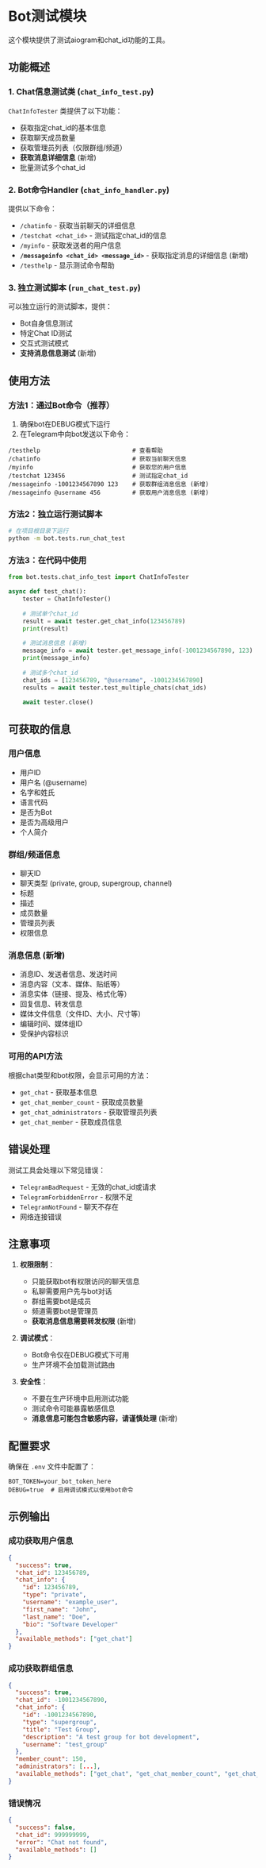 # Bot测试模块

这个模块提供了测试aiogram和chat_id功能的工具。

## 功能概述

### 1. Chat信息测试类 (`chat_info_test.py`)

`ChatInfoTester` 类提供了以下功能：
- 获取指定chat_id的基本信息
- 获取聊天成员数量
- 获取管理员列表（仅限群组/频道）
- **获取消息详细信息** (新增)
- 批量测试多个chat_id

### 2. Bot命令Handler (`chat_info_handler.py`)

提供以下命令：
- `/chatinfo` - 获取当前聊天的详细信息
- `/testchat <chat_id>` - 测试指定chat_id的信息
- `/myinfo` - 获取发送者的用户信息
- **`/messageinfo <chat_id> <message_id>`** - 获取指定消息的详细信息 (新增)
- `/testhelp` - 显示测试命令帮助

### 3. 独立测试脚本 (`run_chat_test.py`)

可以独立运行的测试脚本，提供：
- Bot自身信息测试
- 特定Chat ID测试
- 交互式测试模式
- **支持消息信息测试** (新增)

## 使用方法

### 方法1：通过Bot命令（推荐）

1. 确保bot在DEBUG模式下运行
2. 在Telegram中向bot发送以下命令：

```
/testhelp                          # 查看帮助
/chatinfo                          # 获取当前聊天信息
/myinfo                            # 获取您的用户信息
/testchat 123456                   # 测试指定chat_id
/messageinfo -1001234567890 123    # 获取群组消息信息 (新增)
/messageinfo @username 456         # 获取用户消息信息 (新增)
```

### 方法2：独立运行测试脚本

```bash
# 在项目根目录下运行
python -m bot.tests.run_chat_test
```

### 方法3：在代码中使用

```python
from bot.tests.chat_info_test import ChatInfoTester

async def test_chat():
    tester = ChatInfoTester()
    
    # 测试单个chat_id
    result = await tester.get_chat_info(123456789)
    print(result)
    
    # 测试消息信息 (新增)
    message_info = await tester.get_message_info(-1001234567890, 123)
    print(message_info)
    
    # 测试多个chat_id
    chat_ids = [123456789, "@username", -1001234567890]
    results = await tester.test_multiple_chats(chat_ids)
    
    await tester.close()
```

## 可获取的信息

### 用户信息
- 用户ID
- 用户名 (@username)
- 名字和姓氏
- 语言代码
- 是否为Bot
- 是否为高级用户
- 个人简介

### 群组/频道信息
- 聊天ID
- 聊天类型 (private, group, supergroup, channel)
- 标题
- 描述
- 成员数量
- 管理员列表
- 权限信息

### 消息信息 (新增)
- 消息ID、发送者信息、发送时间
- 消息内容（文本、媒体、贴纸等）
- 消息实体（链接、提及、格式化等）
- 回复信息、转发信息
- 媒体文件信息（文件ID、大小、尺寸等）
- 编辑时间、媒体组ID
- 受保护内容标识

### 可用的API方法
根据chat类型和bot权限，会显示可用的方法：
- `get_chat` - 获取基本信息
- `get_chat_member_count` - 获取成员数量
- `get_chat_administrators` - 获取管理员列表
- `get_chat_member` - 获取成员信息

## 错误处理

测试工具会处理以下常见错误：
- `TelegramBadRequest` - 无效的chat_id或请求
- `TelegramForbiddenError` - 权限不足
- `TelegramNotFound` - 聊天不存在
- 网络连接错误

## 注意事项

1. **权限限制**：
   - 只能获取bot有权限访问的聊天信息
   - 私聊需要用户先与bot对话
   - 群组需要bot是成员
   - 频道需要bot是管理员
   - **获取消息信息需要转发权限** (新增)

2. **调试模式**：
   - Bot命令仅在DEBUG模式下可用
   - 生产环境不会加载测试路由

3. **安全性**：
   - 不要在生产环境中启用测试功能
   - 测试命令可能暴露敏感信息
   - **消息信息可能包含敏感内容，请谨慎处理** (新增)

## 配置要求

确保在 `.env` 文件中配置了：
```
BOT_TOKEN=your_bot_token_here
DEBUG=true  # 启用调试模式以使用bot命令
```

## 示例输出

### 成功获取用户信息
```json
{
  "success": true,
  "chat_id": 123456789,
  "chat_info": {
    "id": 123456789,
    "type": "private",
    "username": "example_user",
    "first_name": "John",
    "last_name": "Doe",
    "bio": "Software Developer"
  },
  "available_methods": ["get_chat"]
}
```

### 成功获取群组信息
```json
{
  "success": true,
  "chat_id": -1001234567890,
  "chat_info": {
    "id": -1001234567890,
    "type": "supergroup",
    "title": "Test Group",
    "description": "A test group for bot development",
    "username": "test_group"
  },
  "member_count": 150,
  "administrators": [...],
  "available_methods": ["get_chat", "get_chat_member_count", "get_chat_administrators"]
}
```

### 错误情况
```json
{
  "success": false,
  "chat_id": 999999999,
  "error": "Chat not found",
  "available_methods": []
}
```